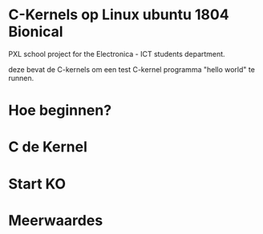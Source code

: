 # C-Kernels op Linux ubuntu 1804 Bionical
PXL school project for the Electronica - ICT students department.

deze bevat de C-kernels om een test C-kernel programma "hello world" te runnen.

# Hoe beginnen?

# C de Kernel

# Start KO

# Meerwaardes
